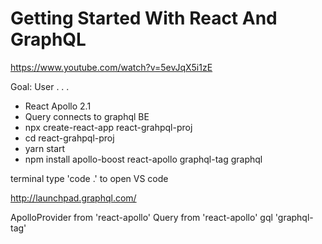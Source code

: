# Getting Started With React And GraphQL

https://www.youtube.com/watch?v=5evJqX5i1zE

Goal: User <Query query={gql}> . . . </Query>

* React Apollo 2.1
* Query connects to graphql BE
* npx create-react-app react-grahpql-proj
* cd react-grahpql-proj
* yarn start
* npm install apollo-boost react-apollo graphql-tag graphql

terminal type 'code .' to open VS code

http://launchpad.graphql.com/

ApolloProvider from 'react-apollo'
Query from 'react-apollo'
gql 'graphql-tag'


